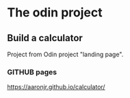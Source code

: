 # The odin project
## Build a calculator
Project from Odin project "landing page".

### GITHUB pages
https://aaronjr.github.io/calculator/
